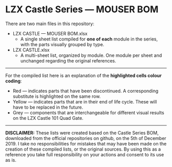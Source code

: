 # LZX Castle Series — MOUSER BOM

There are two main files in this repository:
<ul>
	<li>LZX CASTLE — MOUSER BOM.xlsx
		<ul>
		<li> A single sheet list compiled for <b>one of each</b> module in the series, with the parts visually grouped by type.
		</ul>
	<li>LZX CASTLE.xlsx
		<ul>
		<li> A multi-sheet list, organized by module. One module per sheet and unchanged regarding the original references.
		</ul>
</ul>

<hr>

For the compiled list here is an explanation of the <b>highlighted cells colour coding</b>:
<ul>
	<li>Red     — indicates parts that have been discontinued. A corresponding substitute is highlighted on the same row.
	<li>Yellow  — indicates parts that are in their end of life cycle. These will have to be replaced in the future.
	<li>Grey    — components that are interchangeable for different visual results on the LZX Castle 101 Quad Gate.
</ul>

<hr>

<b>DISCLAIMER:</b>
These lists were created based on the Castle Series BOM, downloaded from the official repositories on github, on the 5th of December 2019. I take no responsibilities for mistakes that may have been made on the creation of these compiled lists, or the original sources. By using this as a reference you take full responsibility on your actions and consent to its use as is.
